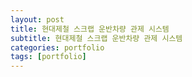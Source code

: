 ```yaml
---
layout: post
title: 현대제철 스크랩 운반차량 관제 시스템
subtitle: 현대제철 스크랩 운반차량 관제 시스템
categories: portfolio
tags: [portfolio]
---
```


